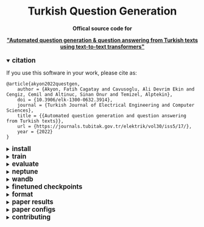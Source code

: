 <div align="center">
<h1>
  Turkish Question Generation
</h1>

<h4>
  Offical source code for 

  <a href="https://arxiv.org/abs/2111.06476">"Automated question generation &amp; question answering from Turkish texts using text-to-text transformers"</a>
</h4>
</div>

<details open>
<summary>
  <big><b>citation</b></big>
</summary>
  
If you use this software in your work, please cite as:
  
```
@article{akyon2022questgen,
    author = {Akyon, Fatih Cagatay and Cavusoglu, Ali Devrim Ekin and Cengiz, Cemil and Altinuc, Sinan Onur and Temizel, Alptekin},
    doi = {10.3906/elk-1300-0632.3914},
    journal = {Turkish Journal of Electrical Engineering and Computer Sciences},
    title = {{Automated question generation and question answering from Turkish texts}},
    url = {https://journals.tubitak.gov.tr/elektrik/vol30/iss5/17/},
    year = {2022}
}
```
  
</details>

<details closed>
<summary>
<big><b>install</b></big>
</summary>

```bash
git clone https://github.com/obss/turkish-question-generation.git
cd turkish-question-generation
pip install -r requirements.txt
```
</details>

<details closed>
<summary>
<big><b>train</b></big>
</summary>

- start a training using args:

```bash
python run.py --model_name_or_path google/mt5-small  --output_dir runs/exp1 --do_train --do_eval --tokenizer_name_or_path mt5_qg_tokenizer --per_device_train_batch_size 4 --gradient_accumulation_steps 2 --learning_rate 1e-4 --seed 42 --save_total_limit 1
```

- download [json config](configs/default/config.json) file and start a training:

```bash
python run.py config.json
```

- downlaod [yaml config](configs/default/config.yaml) file and start a training:

```bash
python run.py config.yaml
```

</details>

<details closed>
<summary>
<big><b>evaluate</b></big>
</summary>

- arrange related params in config:

```yaml
do_train: false
do_eval: true
eval_dataset_list: ["tquad2-valid", "xquad.tr"]
prepare_data: true
mt5_task_list: ["qa", "qg", "ans_ext"]
mt5_qg_format: "both"
no_cuda: false
```

- start an evaluation:

```bash
python run.py config.yaml
```

</details>

<details closed>
<summary>
<big><b>neptune</b></big>
</summary>

- install neptune:

```bash
pip install neptune-client
```

- download [config](configs/default/config.yaml) file and arrange neptune params:

```yaml
run_name: 'exp1'
neptune_project: 'name/project'
neptune_api_token: 'YOUR_API_TOKEN'
```

- start a training:

```bash
python train.py config.yaml
```

</details>

<details closed>
<summary>
<big><b>wandb</b></big>
</summary>

- install wandb:

```bash
pip install wandb
```

- download [config](configs/default/config.yaml) file and arrange wandb params:

```yaml
run_name: 'exp1'
wandb_project: 'turque'
```

- start a training:

```bash
python train.py config.yaml
```

</details>

<details closed>
<summary>
<big><b>finetuned checkpoints</b></big>
</summary>

[model_url1]: https://drive.google.com/uc?id=10hHFuavHCofDczGSzsH1xPHgTgAocOl1
[model_url2]: https://huggingface.co/google/mt5-small
[model_url3]: https://huggingface.co/google/mt5-base
[model_url4]: https://drive.google.com/uc?id=1Cnovcib1I276GmJVOGa33jySIwOthIa7
[model_url5]: 'https://drive.google.com/uc?id=1hVhR5hQHcIVKj5pPgvYkcl1WWDDHpOFL'
[model_url6]: https://drive.google.com/uc?id=1JG14mynmu-b3Dy2UDJr4AyJQyuW-uabh
[model_url7]: https://drive.google.com/uc?id=10hHFuavHCofDczGSzsH1xPHgTgAocOl1
[model_url8]: 'https://drive.google.com/uc?id=1W8PXgx6VDaThDdLNkL-HVWb1MNcQdxwp'
[data_url1]: https://github.com/obss/turkish-question-generation/releases/download/0.0.1/tquad_train_data_v2.json
[data_url2]: https://github.com/obss/turkish-question-generation/releases/download/0.0.1/tquad_dev_data_v2.json
[data_url3]: https://github.com/deepmind/xquad/blob/master/xquad.tr.json


|name |model |training <br> data |trained <br> tasks |model size<br><sup>(GB) |
|--- |--- |--- |--- |--- |
|[mt5-small-3task-highlight-tquad2][model_url4] |[mt5-small][model_url2] |[tquad2-train][data_url1] |QA,QG,AnsExt  |1.2GB |
|[mt5-small-3task-prepend-tquad2][model_url6] |[mt5-small][model_url2] |[tquad2-train][data_url1] |QA,QG,AnsExt  |1.2GB |
|[mt5-small-3task-highlight-combined3][model_url7] |[mt5-small][model_url2] |[tquad2-train][data_url1]+[tquad2-valid][data_url2]+[xquad.tr][data_url3]|QA,QG,AnsExt  |1.2GB |
|[mt5-base-3task-highlight-tquad2][model_url5] |[mt5-base][model_url3] |[tquad2-train][data_url1] |QA,QG,AnsExt  |2.3GB |
|[mt5-base-3task-highlight-combined3][model_url8] |[mt5-base][model_url3] |[tquad2-train][data_url1]+[tquad2-valid][data_url2]+[xquad.tr][data_url3]|QA,QG,AnsExt |2.3GB |

</details>

<details closed>
<summary>
<big><b>format</b></big>
</summary>

- answer extraction:

input:
```
"<hl> Osman Bey 1258 yılında Söğüt’te doğdu. <hl> Osman Bey 1 Ağustos 1326’da Bursa’da hayatını kaybetmiştir.1281 yılında Osman Bey 23 yaşında iken Ahi teşkilatından olan Şeyh Edebali’nin kızı Malhun Hatun ile evlendi."
```

target:
```
<sep> 1258 <sep> Söğüt’te <sep>
```

- question answering:

input:
```
"question: Osman Bey nerede doğmuştur? context: Osman Bey 1258 yılında Söğüt’te doğdu. Osman Bey 1 Ağustos 1326’da Bursa’da hayatını kaybetmiştir.1281 yılında Osman Bey 23 yaşında iken Ahi teşkilatından olan Şeyh Edebali’nin kızı Malhun Hatun ile evlendi."
```

target:
```
"Söğüt’te"
```

- question generation (prepend):

input:
```
"answer: Söğüt’te context: Osman Bey 1258 yılında Söğüt’te doğdu. Osman Bey 1 Ağustos 1326’da Bursa’da hayatını kaybetmiştir.1281 yılında Osman Bey 23 yaşında iken Ahi teşkilatından olan Şeyh Edebali’nin kızı Malhun Hatun ile evlendi."
```

target:
```
"Osman Bey nerede doğmuştur?"
```

- question generation (highlight):

input:
```
"generate question: Osman Bey 1258 yılında <hl> Söğüt’te <hl> doğdu. Osman Bey 1 Ağustos 1326’da Bursa’da hayatını kaybetmiştir.1281 yılında Osman Bey 23 yaşında iken Ahi teşkilatından olan Şeyh Edebali’nin kızı Malhun Hatun ile evlendi."
```

target:
```
"Osman Bey nerede doğmuştur?"
```

- question generation (both):

input:
```
"answer: Söğüt’te context: Osman Bey 1258 yılında <hl> Söğüt’te <hl> doğdu. Osman Bey 1 Ağustos 1326’da Bursa’da hayatını kaybetmiştir.1281 yılında Osman Bey 23 yaşında iken Ahi teşkilatından olan Şeyh Edebali’nin kızı Malhun Hatun ile evlendi."
```

target:
```
"Osman Bey nerede doğmuştur?"
```
</details>

<details closed>
<summary>
<big><b>paper results</b></big>
</summary>

<div align="center">
 BERTurk-base and mT5-base QA evaluation results for TQuADv2 fine-tuning.
</p>
<img src="https://user-images.githubusercontent.com/34196005/141182075-5d3d1c43-fdf3-4892-921b-6e2d5c7550f9.png" width="500">
</div>

<div align="center">
mT5-base QG evaluation results for single-task (ST) and multi-task (MT) for TQuADv2 fine-tuning.
</p>
<img src="https://user-images.githubusercontent.com/34196005/141182079-40cd436c-2a93-4ad6-a59a-1db76e96ccfe.png" width="500">
</div>

<div align="center">
TQuADv1 and TQuADv2 fine-tuning QG evaluation results for multi-task mT5 variants. MT-Both means, mT5 model is fine-tuned with ’Both’ input format and in a multi-task setting.
</p>
<img src="https://user-images.githubusercontent.com/34196005/141182081-97dc188b-475a-4dfd-91f6-f08c14a472fc.png" width="700">
</div>

</details>

<details closed>
<summary>
<big><b>paper configs</b></big>
</summary>

You can find the config files used in the paper under [configs/paper](configs/paper).

</details>

<details closed>
<summary>
<big><b>contributing</b></big>
</summary>

Before opening a PR:

- Install required development packages:

```bash
pip install "black==21.7b0" "flake8==3.9.2" "isort==5.9.2"
```

- Reformat with black and isort:

```bash
black . --config pyproject.toml
isort .
```

</details>
